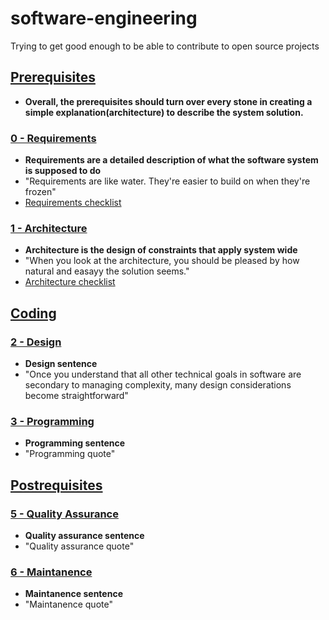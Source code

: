 # software-engineering

Trying to get good enough to be able to contribute to open source projects

## [**Prerequisites**](../master/PREREQUISITES.md)

* **Overall, the prerequisites should turn over every stone in creating a simple explanation(architecture) to describe the system solution.**

### [**0 - Requirements**](../master/requirements/README.md)

* **Requirements are a detailed description of what the software system is supposed to do**
* "Requirements are like water. They're easier to build on when they're frozen"
* [Requirements checklist](../master/requirements/CC_CHECKLIST.md)

### [**1 - Architecture**](../master/architecture/README.md)

* **Architecture is the design of constraints that apply system wide**
* "When you look at the architecture, you should be pleased by how natural and easayy the solution seems."
* [Architecture checklist](../master/architecture/CC_CHECKLIST.md)

## [Coding](../idk.yet)

### [**2 - Design**](../master/design/README.md)

* **Design sentence**
* "Once you understand that all other technical goals in software are secondary to managing complexity, many design considerations become straightforward"

### [**3 - Programming**](../master/programming/README.md)

* **Programming sentence**
* "Programming quote"

## [**Postrequisites**](../idk.yet)

### [**5 - Quality Assurance**](../master/quality_assurance/README.md)

* **Quality assurance sentence**
* "Quality assurance quote"

### [**6 - Maintanence**](../master/maintanence/README.md)

* **Maintanence sentence**
* "Maintanence quote"
